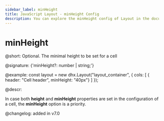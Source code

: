 ```yaml
---
sidebar_label: minHeight
title: JavaScript Layout - minHeight Config 
description: You can explore the minHeight config of Layout in the documentation of the DHTMLX JavaScript UI library. Browse developer guides and API reference, try out code examples and live demos, and download a free 30-day evaluation version of DHTMLX Suite 7.
---
```


# minHeight

@short: Optional. The minimal height to be set for a cell

@signature: {'minHeight?: number | string;'}

@example:
const layout = new dhx.Layout("layout_container", {
    cols: [
        { header: "Cell header", minHeight: "40px"}
    ]
});

@descr:

In case both **height** and **minHeight** properties are set in the configuration of a cell, the **minHeight** option is a priority.

@changelog: added in v7.0

[comment]: # (@relatedapi: layout/api/layout_height_config.md layout/api/layout_maxheight_config.md)

[comment]: # (@related: layout/cell_configuration.md#cell-size)
